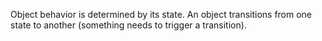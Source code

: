 Object behavior is determined by its state.
An object transitions from one state to another (something needs to trigger a transition).